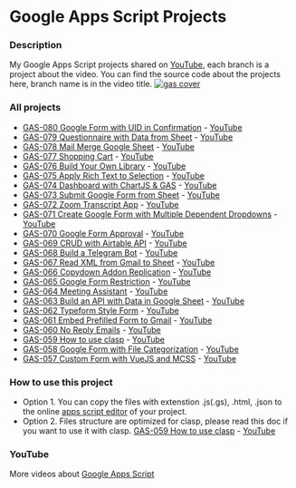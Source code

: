 # Google Apps Script Projects

### Description

My Google Apps Script projects shared on [YouTube](https://www.youtube.com/ashtonfei/), each branch is a project about the video. You can find the source code about the projects here, branch name is in the video title.
[![gas cover](https://user-images.githubusercontent.com/16481229/126748213-3482083a-77ee-44cd-ba0e-ad461ef4d608.png)](https://www.youtube.com/ashtonfei/)

### All projects

- [GAS-080 Google Form with UID in Confirmation](https://github.com/ashtonfei/google-apps-script-projects/tree/gas-080) - [YouTube](https://youtu.be/AQoCKA4yM_w)
- [GAS-079 Questionnaire with Data from Sheet](https://github.com/ashtonfei/google-apps-script-projects/tree/GAS-079) - [YouTube](https://youtu.be/SAgCqxlPCRE)
- [GAS-078 Mail Merge Google Sheet](https://github.com/ashtonfei/google-apps-script-projects/tree/GAS-078) - [YouTube](https://youtu.be/C5Wv3zI2RF4)
- [GAS-077 Shopping Cart](https://github.com/ashtonfei/google-apps-script-projects/tree/GAS-077) - [YouTube](https://youtu.be/sKUpe6XCXRk)
- [GAS-076 Build Your Own Library](https://github.com/ashtonfei/google-apps-script-projects/tree/GAS-076) - [YouTube](https://youtu.be/0NW6yW-FgXs)
- [GAS-075 Apply Rich Text to Selection](https://github.com/ashtonfei/google-apps-script-projects/tree/GAS-075) - [YouTube](https://youtu.be/49popuunyUE)
- [GAS-074 Dashboard with ChartJS & GAS](https://github.com/ashtonfei/google-apps-script-projects/tree/GAS-074) - [YouTube](https://youtu.be/Qj94QzjPb04)
- [GAS-073 Submit Google Form from Sheet](https://github.com/ashtonfei/google-apps-script-projects/tree/GAS-073) - [YouTube](https://youtu.be/K5GO4QN0XQA)
- [GAS-072 Zoom Transcript App](https://github.com/ashtonfei/google-apps-script-projects/tree/GAS-072) - [YouTube](https://youtu.be/XRUNTyyJeQA)
- [GAS-071 Create Google Form with Multiple Dependent Dropdowns](https://github.com/ashtonfei/google-apps-script-projects/tree/GAS-071) - [YouTube](https://youtu.be/9fYTk-6MxdE)
- [GAS-070 Google Form Approval](https://github.com/ashtonfei/google-apps-script-projects/tree/GAS-070) - [YouTube](https://youtu.be/PtIo_oPoAtk)
- [GAS-069 CRUD with Airtable API](https://github.com/ashtonfei/google-apps-script-projects/tree/GAS-069) - [YouTube](https://youtu.be/JVH72QDiOfY)
- [GAS-068 Build a Telegram Bot](https://github.com/ashtonfei/google-apps-script-projects/tree/GAS-068) - [YouTube](https://youtu.be/RNPyCH55bWQ)
- [GAS-067 Read XML from Gmail to Sheet](https://github.com/ashtonfei/google-apps-script-projects/tree/GAS-067) - [YouTube](https://youtu.be/dvtXro10qd8)
- [GAS-066 Copydown Addon Replication](https://github.com/ashtonfei/google-apps-script-projects/tree/GAS-066) - [YouTube](https://youtu.be/urj8_pjqT-k)
- [GAS-065 Google Form Restriction](https://github.com/ashtonfei/google-apps-script-projects/tree/GAS-065) - [YouTube](https://youtu.be/ial1XLfUvPc)
- [GAS-064 Meeting Assistant](https://github.com/ashtonfei/google-apps-script-projects/tree/GAS-064) - [YouTube](https://youtu.be/RwmFq40Usns)
- [GAS-063 Build an API with Data in Google Sheet](https://github.com/ashtonfei/google-apps-script-projects/tree/GAS-063) - [YouTube](https://youtu.be/NUYR39JxlJA)
- [GAS-062 Typeform Style Form](https://github.com/ashtonfei/google-apps-script-projects/tree/GAS-062) - [YouTube](https://youtu.be/6RwjYyfZDBs)
- [GAS-061 Embed Prefilled Form to Gmail](https://github.com/ashtonfei/google-apps-script-projects/tree/GAS-061) - [YouTube](https://youtu.be/dUGDwNoMHcs)
- [GAS-060 No Reply Emails](https://github.com/ashtonfei/google-apps-script-projects/tree/GAS-060) - [YouTube](https://youtu.be/4z0d6RUA96g)
- [GAS-059 How to use clasp](https://github.com/ashtonfei/google-apps-script-projects/tree/GAS-059) - [YouTube](https://youtu.be/V-oE2OyvTKM)
- [GAS-058 Google Form with File Categorization](https://github.com/ashtonfei/google-apps-script-projects/tree/GAS-058) - [YouTube](https://youtu.be/5gXcSGUYJVA)
- [GAS-057 Custom Form with VueJS and MCSS](https://github.com/ashtonfei/google-apps-script-projects/tree/GAS-057) - [YouTube](https://youtu.be/MfmjUUS4UUE)

### How to use this project

- Option 1. You can copy the files with extenstion .js(.gs), .html, .json to the online [apps script editor](https://script.google.com/) of your project.
- Option 2. Files structure are optimized for clasp, please read this doc if you want to use it with clasp. [GAS-059 How to use clasp](https://github.com/ashtonfei/google-apps-script-projects/tree/GAS-059) - [YouTube](https://youtu.be/V-oE2OyvTKM)

### YouTube

More videos about [Google Apps Script](https://www.youtube.com/playlist?list=PLQhwjnEjYj8Bf_EZDrrcmkB9vcB9Sk3x0)
